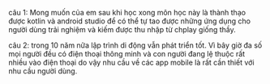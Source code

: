 câu 1: 
Mong muốn của em sau khi học xong môn học này là thành thạo được kotlin và android studio để có thể tự tao được những ứng dụng cho người dùng trải nghiệm và kiếm được thu nhập từ chplay giống thầy.



câu 2:
trong 10 năm nữa lập trình di động vẫn phát triển tốt. Vì bây giờ đa số mọi người đều có điện thoại thông minh và con người đang lệ thuộc rất nhiều vào điện thoại do vậy nhu cầu về các app mobile là rất cần thiết với nhu cầu người dùng. 
 
